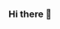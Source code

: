 ### Hi there 👋

<!--
**Diwakar03-59/Diwakar03-59** is a ✨ _special_ ✨ repository because its `README.md` (this file) appears on your GitHub profile.

Here are some ideas to get you started:

##- 🔭 I’m currently working on ...
##- 🌱 I’m currently learning almost everything related to Python.
##- 👯 I’m looking to collaborate with EdTech startups.
- 💬 Ask me about ...
##- 📫 How to reach me: diwakarkumarsah77@gmail.com
##- ⚡ Fun fact: I am always keen to learn about both Data Science and Web development, nothing in between.
-->
